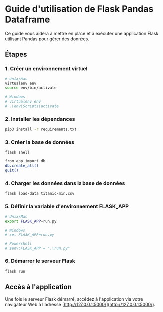 # Guide d'utilisation de Flask Pandas Dataframe

Ce guide vous aidera à mettre en place et à exécuter une application Flask utilisant Pandas pour gérer des données.

## Étapes

### 1. Créer un environnement virtuel

```bash
# Unix/Mac
virtualenv env
source env/bin/activate

# Windows
# virtualenv env
# .\env\Scripts\activate
```

### 2. Installer les dépendances

```bash
pip3 install -r requirements.txt
```

### 3. Créer la base de données

```bash
flask shell

from app import db
db.create_all()
quit()
```

### 4. Charger les données dans la base de données

```bash
flask load-data titanic-min.csv
```

### 5. Définir la variable d'environnement FLASK_APP

```bash
# Unix/Mac
export FLASK_APP=run.py

# Windows
# set FLASK_APP=run.py

# Powershell
# $env:FLASK_APP = ".\run.py"
```

### 6. Démarrer le serveur Flask

```bash
flask run
```

## Accès à l'application

Une fois le serveur Flask démarré, accédez à l'application via votre navigateur Web à l'adresse [http://127.0.0.1:5000/](http://127.0.0.1:5000/).
